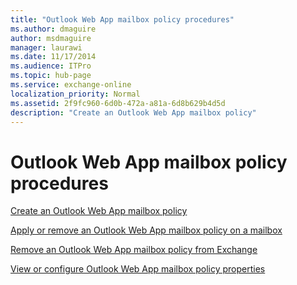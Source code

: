 ```yaml
---
title: "Outlook Web App mailbox policy procedures"
ms.author: dmaguire
author: msdmaguire
manager: laurawi
ms.date: 11/17/2014
ms.audience: ITPro
ms.topic: hub-page
ms.service: exchange-online
localization_priority: Normal
ms.assetid: 2f9fc960-6d0b-472a-a81a-6d8b629b4d5d
description: "Create an Outlook Web App mailbox policy"
---
```


# Outlook Web App mailbox policy procedures

[Create an Outlook Web App mailbox policy](create-outlook-web-app-mailbox-policy.md)
  
[Apply or remove an Outlook Web App mailbox policy on a mailbox](apply-or-remove-outlook-web-app-mailbox-policy.md)
  
[Remove an Outlook Web App mailbox policy from Exchange](remove-outlook-web-app-mailbox-policy.md)
  
[View or configure Outlook Web App mailbox policy properties](configure-outlook-web-app-mailbox-policy-properties.md)
  

